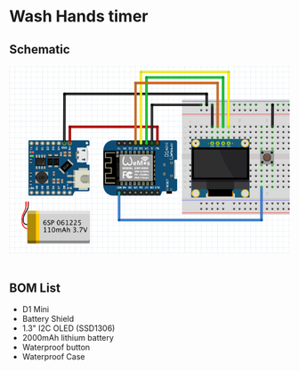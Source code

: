 # Wash Hands timer
## Schematic<BR>
![github](https://github.com/James-workshop/Wash-Hands-timer/blob/master/Schematic.png "Wash Hands timer") <BR><BR>

## BOM List<BR>
* D1 Mini <BR>
* Battery Shield<BR>
* 1.3" I2C OLED (SSD1306)<BR>
* 2000mAh lithium battery<BR>
* Waterproof button <BR>
* Waterproof Case<BR>
